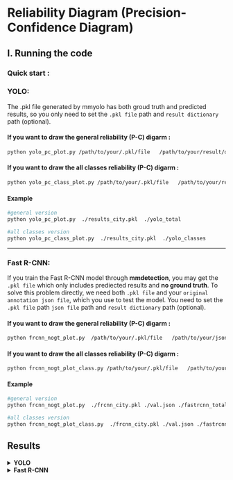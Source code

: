 # Reliability Diagram (Precision-Confidence Diagram)

## I. Running the code

### Quick start :

### YOLO:
The .pkl file generated by mmyolo has both groud truth and predicted results, so you only need to set the `.pkl file` path and `result dictionary` path (optional).

#### If you want to draw the general reliability (P-C) digarm :

```bash
python yolo_pc_plot.py /path/to/your/.pkl/file   /path/to/your/result/dictionary/
```
#### If you want to draw the all classes reliability (P-C) digarm :

```bash
python yolo_pc_class_plot.py /path/to/your/.pkl/file   /path/to/your/result/dictionary/
```
#### Example
```bash
#general version
python yolo_pc_plot.py  ./results_city.pkl  ./yolo_total

#all classes version
python yolo_pc_class_plot.py  ./results_city.pkl  ./yolo_classes
```
---
### Fast R-CNN:
If you train the Fast R-CNN model through **mmdetection**, you may get the `.pkl file` which only includes prediected results and **no ground truth**. To solve this problem directly, we need both `.pkl file` and your `original annotation json file`, which you use to test the model. You need to set the `.pkl file` path `json file` path and `result dictionary` path (optional).

#### If you want to draw the general reliability (P-C) digarm :

```bash
python frcnn_nogt_plot.py  /path/to/your/.pkl/file   /path/to/your/json/file   /path/to/your/result/dictionary/
```
#### If you want to draw the all classes reliability (P-C) digarm :

```bash
python frcnn_nogt_plot_class.py /path/to/your/.pkl/file   /path/to/your/json/file   /path/to/your/result/dictionary/
```
#### Example
```bash
#general version
python frcnn_nogt_plot.py  ./frcnn_city.pkl ./val.json ./fastrcnn_total

#all classes version
python frcnn_nogt_plot_class.py  ./frcnn_city.pkl ./val.json ./fastrcnn_classes
```


## Results


<details>
  <summary><b>YOLO</b></summary>

* Download the results [here](https://drive.google.com/drive/folders/1nkI-XmHxhHOKLAfe4tNSv7lAsdcPlQgR?usp=sharing). 

</details>


<details>
  <summary><b>Fast R-CNN</b></summary>

* Download the results [here](https://drive.google.com/drive/folders/1-t0odqWutUshVfxE_WMWDCz5pPvVyrB8?usp=sharing). 

</details>

